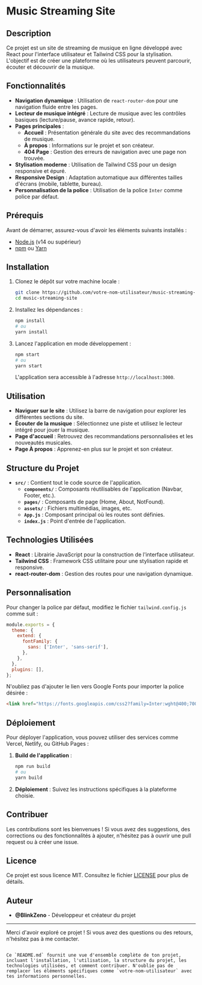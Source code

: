 

# Music Streaming Site

## Description

Ce projet est un site de streaming de musique en ligne développé avec React pour l'interface utilisateur et Tailwind CSS pour la stylisation. L'objectif est de créer une plateforme où les utilisateurs peuvent parcourir, écouter et découvrir de la musique.

## Fonctionnalités

- **Navigation dynamique** : Utilisation de `react-router-dom` pour une navigation fluide entre les pages.
- **Lecteur de musique intégré** : Lecture de musique avec les contrôles basiques (lecture/pause, avance rapide, retour).
- **Pages principales** :
  - **Accueil** : Présentation générale du site avec des recommandations de musique.
  - **À propos** : Informations sur le projet et son créateur.
  - **404 Page** : Gestion des erreurs de navigation avec une page non trouvée.
- **Stylisation moderne** : Utilisation de Tailwind CSS pour un design responsive et épuré.
- **Responsive Design** : Adaptation automatique aux différentes tailles d'écrans (mobile, tablette, bureau).
- **Personnalisation de la police** : Utilisation de la police `Inter` comme police par défaut.

## Prérequis

Avant de démarrer, assurez-vous d'avoir les éléments suivants installés :

- [Node.js](https://nodejs.org/) (v14 ou supérieur)
- [npm](https://www.npmjs.com/) ou [Yarn](https://yarnpkg.com/)

## Installation

1. Clonez le dépôt sur votre machine locale :

   ```bash
   git clone https://github.com/votre-nom-utilisateur/music-streaming-site.git
   cd music-streaming-site
   ```

2. Installez les dépendances :

   ```bash
   npm install
   # ou
   yarn install
   ```

3. Lancez l'application en mode développement :

   ```bash
   npm start
   # ou
   yarn start
   ```

   L'application sera accessible à l'adresse `http://localhost:3000`.

## Utilisation

- **Naviguer sur le site** : Utilisez la barre de navigation pour explorer les différentes sections du site.
- **Écouter de la musique** : Sélectionnez une piste et utilisez le lecteur intégré pour jouer la musique.
- **Page d'accueil** : Retrouvez des recommandations personnalisées et les nouveautés musicales.
- **Page À propos** : Apprenez-en plus sur le projet et son créateur.

## Structure du Projet

- **`src/`** : Contient tout le code source de l'application.
  - **`components/`** : Composants réutilisables de l'application (Navbar, Footer, etc.).
  - **`pages/`** : Composants de page (Home, About, NotFound).
  - **`assets/`** : Fichiers multimédias, images, etc.
  - **`App.js`** : Composant principal où les routes sont définies.
  - **`index.js`** : Point d'entrée de l'application.

## Technologies Utilisées

- **React** : Librairie JavaScript pour la construction de l'interface utilisateur.
- **Tailwind CSS** : Framework CSS utilitaire pour une stylisation rapide et responsive.
- **react-router-dom** : Gestion des routes pour une navigation dynamique.

## Personnalisation

Pour changer la police par défaut, modifiez le fichier `tailwind.config.js` comme suit :

```javascript
module.exports = {
  theme: {
    extend: {
      fontFamily: {
        sans: ['Inter', 'sans-serif'],
      },
    },
  },
  plugins: [],
};
```

N'oubliez pas d'ajouter le lien vers Google Fonts pour importer la police désirée :

```html
<link href="https://fonts.googleapis.com/css2?family=Inter:wght@400;700&display=swap" rel="stylesheet">
```

## Déploiement

Pour déployer l'application, vous pouvez utiliser des services comme Vercel, Netlify, ou GitHub Pages :

1. **Build de l'application** :

   ```bash
   npm run build
   # ou
   yarn build
   ```

2. **Déploiement** : Suivez les instructions spécifiques à la plateforme choisie.

## Contribuer

Les contributions sont les bienvenues ! Si vous avez des suggestions, des corrections ou des fonctionnalités à ajouter, n'hésitez pas à ouvrir une pull request ou à créer une issue.

## Licence

Ce projet est sous licence MIT. Consultez le fichier [LICENSE](LICENSE) pour plus de détails.

## Auteur

- **@BlinkZeno** - Développeur et créateur du projet

---

Merci d'avoir exploré ce projet ! Si vous avez des questions ou des retours, n'hésitez pas à me contacter.
```

Ce `README.md` fournit une vue d'ensemble complète de ton projet, incluant l'installation, l'utilisation, la structure du projet, les technologies utilisées, et comment contribuer. N'oublie pas de remplacer les éléments spécifiques comme `votre-nom-utilisateur` avec tes informations personnelles.
